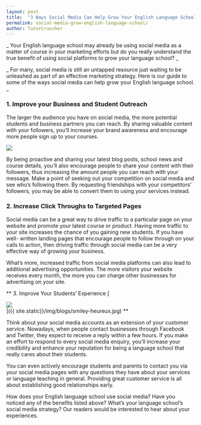 ```yaml
---
layout: post
title:  "3 Ways Social Media Can Help Grow Your English Language School"
permalink: social-media-grow-english-language-school/
author: TutorCruncher
---
```

_ Your English language school may already be using social media as a matter
of course in your marketing efforts but do you really understand the true
benefit of using social platforms to grow your language school? _

_ For many, social media is still an untapped resource just waiting to be
unleashed as part of an effective marketing strategy. Here is our guide to
some of the ways social media can help grow your English language school. _

### 1\. Improve your Business and Student Outreach

The larger the audience you have on social media, the more potential students
and business partners you can reach. By sharing valuable content with your
followers, you’ll increase your brand awareness and encourage more people sign
up to your courses.

<div class="img-holder full-width">
   <img src="{{ site.static}}/img/blogs/images-3-150x150.jpeg" alt-text="Tutor Social Media"/>
</div>

By being proactive and sharing your latest blog posts, school news and course
details, you’ll also encourage people to share your content with their
followers, thus increasing the amount people you can reach with your message.
Make a point of seeking out your competition on social media and see who’s
following them. By requesting friendships with your competitors’ followers,
you may be able to convert them to using your services instead.

### 2\. Increase Click Throughs to Targeted Pages

Social media can be a great way to drive traffic to a particular page on your
website and promote your latest course or product. Having more traffic to your
site increases the chance of you gaining new students. If you have well-
written landing pages that encourage people to follow through on your calls to
action, then driving traffic through social media can be a very effective way
of growing your business.

What’s more, increased traffic from social media platforms can also lead to
additional advertising opportunities. The more visitors your website receives
every month, the more you can charge other businesses for advertising on your
site.

** 3\. Improve Your Students’ Experience [

<div class="img-holder full-width">
   <img src="{{ site.static}}/img/blogs/smiley-heureux.jpg" alt-text="Happy Experience Tutoring"/>
</div>
]({{ site.static}}/img/blogs/smiley-heureux.jpg) **

Think about your social media accounts as an extension of your customer
service. Nowadays, when people contact businesses through Facebook and
Twitter, they expect to receive a reply within a few hours. If you make an
effort to respond to every social media enquiry, you’ll increase your
credibility and enhance your reputation for being a language school that
really cares about their students.

You can even actively encourage students and parents to contact you via your
social media pages with any questions they have about your services or
language teaching in general. Providing great customer service is all about
establishing good relationships early.

How does your English language school use social media? Have you noticed any
of the benefits listed above? What’s your language school’s social media
strategy? Our readers would be interested to hear about your experiences.
